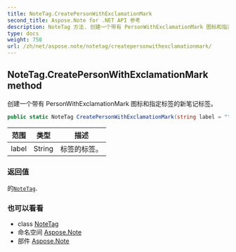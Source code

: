 ```yaml
---
title: NoteTag.CreatePersonWithExclamationMark
second_title: Aspose.Note for .NET API 参考
description: NoteTag 方法. 创建一个带有 PersonWithExclamationMark 图标和指定标签的新笔记标签
type: docs
weight: 750
url: /zh/net/aspose.note/notetag/createpersonwithexclamationmark/
---
```

## NoteTag.CreatePersonWithExclamationMark method

创建一个带有 PersonWithExclamationMark 图标和指定标签的新笔记标签。

```csharp
public static NoteTag CreatePersonWithExclamationMark(string label = "")
```

| 范围 | 类型 | 描述 |
| --- | --- | --- |
| label | String | 标签的标签。 |

### 返回值

的[`NoteTag`](../).

### 也可以看看

* class [NoteTag](../)
* 命名空间 [Aspose.Note](../../notetag/)
* 部件 [Aspose.Note](../../../)


